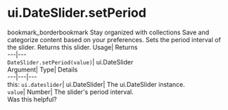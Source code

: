  
#  ui.DateSlider.setPeriod 
bookmark_borderbookmark Stay organized with collections  Save and categorize content based on your preferences.
Sets the period interval of the slider. 
Returns this slider.
Usage| Returns  
---|---  
`DateSlider.setPeriod(value)`| ui.DateSlider  
Argument| Type| Details  
---|---|---  
this: `ui.dateslider`| ui.DateSlider| The ui.DateSlider instance.  
`value`| Number| The slider's period interval.  
Was this helpful?
